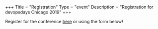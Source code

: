 +++
Title = "Registration"
Type = "event"
Description = "Registration for devopsdays Chicago 2019"
+++

<div style="width:100%; text-align:left;">

Register for the conference <a href = "https://www.universe.com/events/devopsdays-chicago-2019-tickets-chicago-PBH2XJ">here</a> or using the form below!
<br /><br />

<script  src="https://www.universe.com/embed2.js"  data-widget-type="universe-ticket"  data-target-type="Listing"  data-target-id="devopsdays-chicago-2019-tickets-chicago-PBH2XJ"  data-state="buttonColor=#3A66E5&buttonText=Get Tickets" ></script>

</div></div>
</div>
